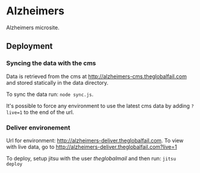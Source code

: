 # Alzheimers #

Alzheimers microsite.

## Deployment ##

### Syncing the data with the cms  ###

Data is retrieved from the cms at http://alzheimers-cms.theglobalfail.com and
stored statically in the data directory.

To sync the data run: `node sync.js`.

It's possible to force any environment to use the latest cms data by adding
`?live=1` to the end of the url.

### Deliver environement ###

Url for environment: http://alzheimers-deliver.theglobalfail.com. To view with
live data, go to http://alzheimers-deliver.theglobalfail.com?live=1

To deploy, setup jitsu with the user *theglobalmail* and then run: `jitsu deploy`


